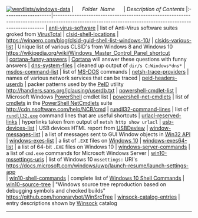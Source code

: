[![werdlists/windows-data](https://img.shields.io/badge/werdlists-windows-data-purple.svg?logo=github&style=popout&longCache=true)](# "werdlists/windows-data")
|&nbsp;&nbsp;&nbsp;&nbsp;&nbsp;&nbsp;_Folder&nbsp;&nbsp;Name_&nbsp;&nbsp;&nbsp;&nbsp;&nbsp;&nbsp;| _Description of Contents_
|:--------------------|--------------------------------------------------------------------------------------------------------------------------------------------------------
| [anti-virus-software](anti-virus-software) |  list of Anti-Virus software suites groked from [VirusTotal](https://www.virustotal.com) 
| [clsid-shell-locations](clsid-shell-locations) |  <https://winaero.com/blog/clsid-guid-shell-list-windows-10/> 
| [clsids-various-list](clsids-various-list) | Unique list of various CLSID's from Windows 8 and Windows 10 <https://wikipedia.org/wiki/Windows_Master_Control_Panel_shortcut>   
| [cortana-funny-answers](cortana-funny-answers) |  [Cortana](https://microsoft.com/cortana "Cortana Home Assistant") will answer these questions with funny answers 
| [dns-system-files](dns-system-files) |  cleaned up output of `dir/s C:Windows*dns*` 
| [msdos-command-list](msdos-command-list) |  list of [MS-DOS](https://wikipedia.org/wiki/MS-DOS "MicroSoft Disk Operating System") commands 
| [netsh-trace-providers](netsh-trace-providers) |  names of various network services that can be traced 
| [peid-headers-userdb](peid-headers-userdb) |  packer patterns used by the [PeID](https://www.aldeid.com/wiki/PEiD) utility <http://handlers.sans.org/jclausing/userdb.txt> 
| [powershell-cmdlet-list](powershell-cmdlet-list) |  Microsoft Windows [PowerShell](https://docs.microsoft.com/powershell) cmdlet list 
| [powershell-net-cmdlets](powershell-net-cmdlets) |  list of [cmdlets](https://msdn.microsoft.com/library/ms714395.aspx "Windows PowerShell Cmdlet Overview") in the [PowerShell NetCmdlets](https://nsoftware.com/powershell/netcmdlets) suite <http://cdn.nsoftware.com/help/NCB/cmd> 
| [rundll32-command-lines](rundll32-command-lines) |  list of [`rundll32.exe`](https://docs.microsoft.com/windows-server/administration/windows-commands/rundll32) command lines that are useful shortcuts 
| [urlacl-reserved-links](urlacl-reserved-links) |  hyperlinks taken from output of `netsh http show urlacl` 
| [usb-devices-list](usb-devices-list) |  USB devices HTML report from [USBDeview](http://nirsoft.net) 
| [window-messages-list](window-messages-list) |  a list of messages sent to GUI Window objects in [Win32 API](http://www.winprog.org/tutorial/ "theForger's Win32 API Programming Tutorial") 
| [windows-exes-list](windows-exes-list) |  a list of `.EXE` files on [Windows 10](https://microsoft.com/windows10 "Windows 10") 
| [windows-exes64-list](windows-exes64-list) |  a list of 64-bit `.EXE` files on Windows 10 
| [windows-server-commands](windows-server-commands) |  a list of `cmd.exe` commands for Microsoft Windows Server 
| [win10-mssettings-uris](win10-mssettings-uris) | list of Windows 10 `mssettings:` URI's <https://docs.microsoft.com/windows/uwp/launch-resume/launch-settings-app>  
| [win10-shell-commands](win10-shell-commands) |  complete list of [Windows 10 Shell Commands](http://www.winhelponline.com/blog/shell-commands-to-access-the-special-folders/) 
| [win10-source-tree](win10-source-tree) |  "Windows source tree reproduction based on debugging symbols and checked builds" <https://github.com/honorarybot/WinSrcTree> 
| [winsock-catalog-entries](winsock-catalog-entries) |  entry descriptions shown by [Winsock](https://wikipedia.org/wiki/Winsock) catalog 

* * *

